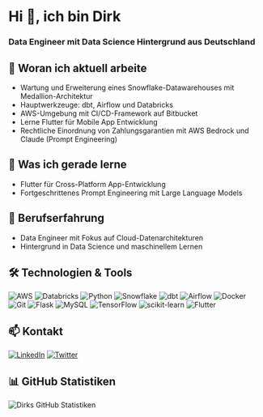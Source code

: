 # Hi 👋, ich bin Dirk

### Data Engineer mit Data Science Hintergrund aus Deutschland

## 🔭 Woran ich aktuell arbeite

- Wartung und Erweiterung eines Snowflake-Datawarehouses mit Medallion-Architektur
- Hauptwerkzeuge: dbt, Airflow und Databricks
- AWS-Umgebung mit CI/CD-Framework auf Bitbucket
- Lerne Flutter für Mobile App Entwicklung
- Rechtliche Einordnung von Zahlungsgarantien mit AWS Bedrock und Claude (Prompt Engineering)

## 🌱 Was ich gerade lerne

- Flutter für Cross-Platform App-Entwicklung
- Fortgeschrittenes Prompt Engineering mit Large Language Models

## 💼 Berufserfahrung

- Data Engineer mit Fokus auf Cloud-Datenarchitekturen
- Hintergrund in Data Science und maschinellem Lernen

## 🛠 Technologien & Tools

![AWS](https://img.shields.io/badge/-AWS-232F3E?style=flat-square&logo=amazon-aws&logoColor=white)
![Databricks](https://img.shields.io/badge/-Databricks-FF3621?style=flat-square&logo=Databricks&logoColor=white)
![Python](https://img.shields.io/badge/-Python-3776AB?style=flat-square&logo=Python&logoColor=white)
![Snowflake](https://img.shields.io/badge/-Snowflake-29B5E8?style=flat-square&logo=Snowflake&logoColor=white)
![dbt](https://img.shields.io/badge/-dbt-FF694B?style=flat-square&logo=dbt&logoColor=white)
![Airflow](https://img.shields.io/badge/-Airflow-017CEE?style=flat-square&logo=Apache-Airflow&logoColor=white)
![Docker](https://img.shields.io/badge/-Docker-2496ED?style=flat-square&logo=docker&logoColor=white)
![Git](https://img.shields.io/badge/-Git-F05032?style=flat-square&logo=git&logoColor=white)
![Flask](https://img.shields.io/badge/-Flask-000000?style=flat-square&logo=Flask&logoColor=white)
![MySQL](https://img.shields.io/badge/-MySQL-4479A1?style=flat-square&logo=mysql&logoColor=white)
![TensorFlow](https://img.shields.io/badge/-TensorFlow-FF6F00?style=flat-square&logo=tensorflow&logoColor=white)
![scikit-learn](https://img.shields.io/badge/-scikit_learn-F7931E?style=flat-square&logo=scikit-learn&logoColor=white)
![Flutter](https://img.shields.io/badge/-Flutter-02569B?style=flat-square&logo=flutter&logoColor=white)

## 📫 Kontakt

[![LinkedIn](https://img.shields.io/badge/-LinkedIn-0077B5?style=flat-square&logo=LinkedIn&logoColor=white)](https://www.linkedin.com/in/dr-u)
[![Twitter](https://img.shields.io/badge/-Twitter-1DA1F2?style=flat-square&logo=Twitter&logoColor=white)](https://twitter.com/@ulbrichtdirk)

## 📊 GitHub Statistiken

![Dirks GitHub Statistiken](https://github-readme-stats.vercel.app/api?username=YOURUSERNAME&show_icons=true&theme=radical)
